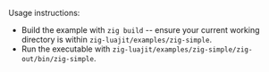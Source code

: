 Usage instructions:

* Build the example with `zig build` -- ensure your current working directory is within `zig-luajit/examples/zig-simple`.
* Run the executable with `zig-luajit/examples/zig-simple/zig-out/bin/zig-simple`.
